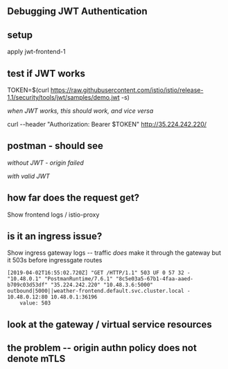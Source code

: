 ## Debugging JWT Authentication 


## setup 
apply jwt-frontend-1 


## test if JWT works 

 TOKEN=$(curl https://raw.githubusercontent.com/istio/istio/release-1.1/security/tools/jwt/samples/demo.jwt -s)

*when JWT works, this should work, and vice versa* 

curl --header "Authorization: Bearer $TOKEN" http://35.224.242.220/ 




## postman - should see

*without JWT - origin failed* 

*with valid JWT* 


## how far does the request get? 

Show frontend logs / istio-proxy 


## is it an ingress issue? 

Show ingress gateway logs -- traffic *does* make it through the gateway but it 503s before ingressgate routes   

```
[2019-04-02T16:55:02.720Z] "GET /HTTP/1.1" 503 UF 0 57 32 - "10.48.0.1" "PostmanRuntime/7.6.1" "8c5e03a5-67b1-4faa-aaed-b709c03d53df" "35.224.242.220" "10.48.3.6:5000" outbound|5000||weather-frontend.default.svc.cluster.local - 10.48.0.12:80 10.48.0.1:36196
    value: 503
```


## look at the gateway / virtual service resources 


## the problem -- origin authn policy does not denote mTLS 